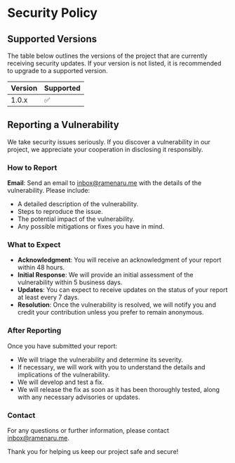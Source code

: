 # Security Policy

## Supported Versions

The table below outlines the versions of the project that are currently receiving security updates. If your version is not listed, it is recommended to upgrade to a supported version.

| Version | Supported          |
| ------- | ------------------ |
| 1.0.x   | :white_check_mark: |

## Reporting a Vulnerability

We take security issues seriously. If you discover a vulnerability in our project, we appreciate your cooperation in disclosing it responsibly.

### How to Report

 **Email**: Send an email to [inbox@ramenaru.me](mailto:inbox@ramenaru.me) with the details of the vulnerability. Please include:
   - A detailed description of the vulnerability.
   - Steps to reproduce the issue.
   - The potential impact of the vulnerability.
   - Any possible mitigations or fixes you have in mind.

### What to Expect

- **Acknowledgment**: You will receive an acknowledgment of your report within 48 hours.
- **Initial Response**: We will provide an initial assessment of the vulnerability within 5 business days.
- **Updates**: You can expect to receive updates on the status of your report at least every 7 days.
- **Resolution**: Once the vulnerability is resolved, we will notify you and credit your contribution unless you prefer to remain anonymous.

### After Reporting

Once you have submitted your report:
- We will triage the vulnerability and determine its severity.
- If necessary, we will work with you to understand the details and implications of the vulnerability.
- We will develop and test a fix.
- We will release the fix as soon as it has been thoroughly tested, along with any necessary advisories or updates.

### Contact

For any questions or further information, please contact [inbox@ramenaru.me](mailto:inbox@ramenaru.me).

Thank you for helping us keep our project safe and secure!
